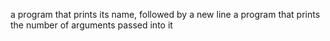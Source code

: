  a program that prints its name, followed by a new line
a program that prints the number of arguments passed into it
